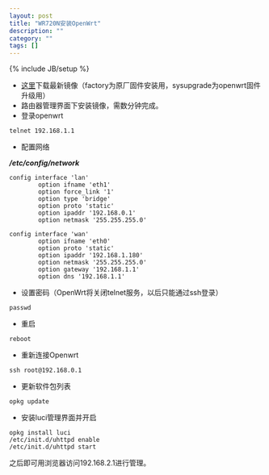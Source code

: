 ```yaml
---
layout: post
title: "WR720N安装OpenWrt"
description: ""
category: ""
tags: []
---
```

{% include JB/setup %}

* [这里](http://downloads.openwrt.org/snapshots/trunk/ar71xx/)下载最新镜像（factory为原厂固件安装用，sysupgrade为openwrt固件升级用）
* 路由器管理界面下安装镜像，需数分钟完成。
* 登录openwrt

```
telnet 192.168.1.1
```

* 配置网络

**_/etc/config/network_**

```
config interface 'lan'
        option ifname 'eth1'
        option force_link '1'
        option type 'bridge'
        option proto 'static'
        option ipaddr '192.168.0.1'
        option netmask '255.255.255.0'

config interface 'wan'
        option ifname 'eth0'
        option proto 'static'
        option ipaddr '192.168.1.180'
        option netmask '255.255.255.0'
        option gateway '192.168.1.1'
        option dns '192.168.1.1'
```

* 设置密码（OpenWrt将关闭telnet服务，以后只能通过ssh登录）

```
passwd
```

* 重启

```
reboot
```

* 重新连接Openwrt

```
ssh root@192.168.0.1
```

* 更新软件包列表

```
opkg update
```

* 安装luci管理界面并开启

```
opkg install luci
/etc/init.d/uhttpd enable
/etc/init.d/uhttpd start
```
之后即可用浏览器访问192.168.2.1进行管理。

